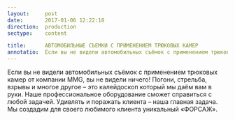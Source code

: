 ```yaml
---
layout:     post
date:       2017-01-06 12:22:18
direction:  production
sectype:    content

title:      АВТОМОБИЛЬНЫЕ СЪЕМКИ С ПРИМЕНЕНИЕМ ТРЮКОВЫХ КАМЕР
annotatio:  Если вы не видели автомобильных съёмок с применением трюковых камер от компании MMG, вы не видели ничего! Погони, стрельба, взрывы и многое другое – это калейдоскоп который мы даём вам в руки. Наше профессиональное оборудование сможет справиться с любой задачей. Удивлять и поражать клиента – наша главная задача. Мы создадим для своего любимого клиента уникальный «ФОРСАЖ».  
---
```


Если вы не видели автомобильных съёмок с применением трюковых камер от компании MMG, вы не видели ничего! Погони, стрельба, взрывы и многое другое – это калейдоскоп который мы даём вам в руки. Наше профессиональное оборудование сможет справиться с любой задачей. Удивлять и поражать клиента – наша главная задача. Мы создадим для своего любимого клиента уникальный «ФОРСАЖ».  
